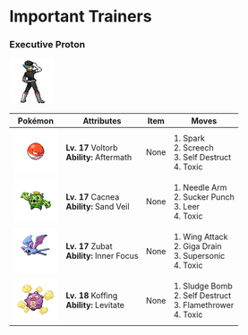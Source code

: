 # Important Trainers

### Executive Proton

![Executive Proton](../../assets/important_trainers/proton.png "Executive Proton")

| Pokémon | Attributes | Item | Moves |
|:-------:|------------|:----:|-------|
| ![Voltorb](../../assets/sprites/voltorb/front.gif "Voltorb") | **Lv. 17** Voltorb<br>**Ability:** <span class="tooltip" title="Damages the foe landing the finishing hit.">Aftermath</span><br>| None | 1. <span class="tooltip" title="The user throws an electrically charged tackle at the foe. It may also leave the target paralyzed.">Spark</span><br>2. <span class="tooltip" title="An earsplitting screech is emitted to sharply reduce the foe’s Defense stat. ">Screech</span><br>3. <span class="tooltip" title="The user blows up to inflict damage on all Pokémon in battle. The user faints upon using this move.">Self Destruct</span><br>4. <span class="tooltip" title="A move that leaves the target badly poisoned. Its poison damage worsens every turn.">Toxic</span> |
| ![Cacnea](../../assets/sprites/cacnea/front.gif "Cacnea") | **Lv. 17** Cacnea<br>**Ability:** <span class="tooltip" title="Boosts the Pokémon’s evasion in a sandstorm.">Sand Veil</span><br>| None | 1. <span class="tooltip" title="The user attacks by wildly swinging its thorny arms. It may also make the target flinch.">Needle Arm</span><br>2. <span class="tooltip" title="This move enables the user to attack first. It fails if the foe is not readying an attack, however.">Sucker Punch</span><br>3. <span class="tooltip" title="The foe is given an intimidating leer with sharp eyes. The target’s Defense stat is reduced.">Leer</span><br>4. <span class="tooltip" title="A move that leaves the target badly poisoned. Its poison damage worsens every turn.">Toxic</span> |
| ![Zubat](../../assets/sprites/zubat/front.gif "Zubat") | **Lv. 17** Zubat<br>**Ability:** <span class="tooltip" title="The Pokémon is protected from flinching.">Inner Focus</span><br>| None | 1. <span class="tooltip" title="The foe is struck with large, imposing wings spread wide to inflict damage. ">Wing Attack</span><br>2. <span class="tooltip" title="A nutrient-draining attack. The user’s HP is restored by half the damage taken by the target.">Giga Drain</span><br>3. <span class="tooltip" title="The user generates odd sound waves from its body. It may confuse the target.">Supersonic</span><br>4. <span class="tooltip" title="A move that leaves the target badly poisoned. Its poison damage worsens every turn.">Toxic</span> |
| ![Koffing](../../assets/sprites/koffing/front.gif "Koffing") | **Lv. 18** Koffing<br>**Ability:** <span class="tooltip" title="Gives full immunity to all Ground-type moves.">Levitate</span><br>| None | 1. <span class="tooltip" title="The user attacks by hurling filthy sludge at the foe. It may also poison the target.">Sludge Bomb</span><br>2. <span class="tooltip" title="The user blows up to inflict damage on all Pokémon in battle. The user faints upon using this move.">Self Destruct</span><br>3. <span class="tooltip" title="The foe is scorched with an intense blast of fire. The target may also be left with a burn.">Flamethrower</span><br>4. <span class="tooltip" title="A move that leaves the target badly poisoned. Its poison damage worsens every turn.">Toxic</span> |


